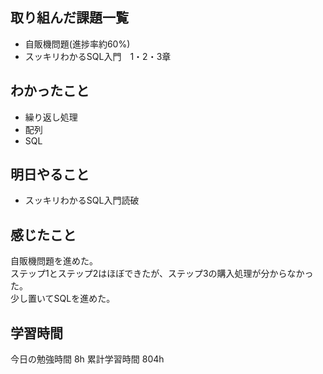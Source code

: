 ## 取り組んだ課題一覧 
- 自販機問題(進捗率約60%)
- スッキリわかるSQL入門　1・2・3章

## わかったこと
- 繰り返し処理
- 配列
- SQL

## 明日やること
- スッキリわかるSQL入門読破

## 感じたこと
自販機問題を進めた。<br>
ステップ1とステップ2はほぼできたが、ステップ3の購入処理が分からなかった。<br>
少し置いてSQLを進めた。


## 学習時間
今日の勉強時間 8h
累計学習時間 804h